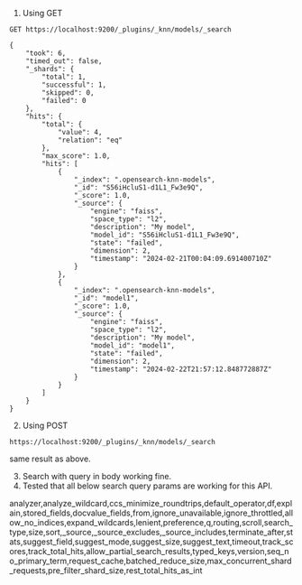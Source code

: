1. Using GET 

`GET https://localhost:9200/_plugins/_knn/models/_search`

```
{
    "took": 6,
    "timed_out": false,
    "_shards": {
        "total": 1,
        "successful": 1,
        "skipped": 0,
        "failed": 0
    },
    "hits": {
        "total": {
            "value": 4,
            "relation": "eq"
        },
        "max_score": 1.0,
        "hits": [
            {
                "_index": ".opensearch-knn-models",
                "_id": "S56iHcluS1-d1L1_Fw3e9Q",
                "_score": 1.0,
                "_source": {
                    "engine": "faiss",
                    "space_type": "l2",
                    "description": "My model",
                    "model_id": "S56iHcluS1-d1L1_Fw3e9Q",
                    "state": "failed",
                    "dimension": 2,
                    "timestamp": "2024-02-21T00:04:09.691400710Z"
                }
            },
            {
                "_index": ".opensearch-knn-models",
                "_id": "model1",
                "_score": 1.0,
                "_source": {
                    "engine": "faiss",
                    "space_type": "l2",
                    "description": "My model",
                    "model_id": "model1",
                    "state": "failed",
                    "dimension": 2,
                    "timestamp": "2024-02-22T21:57:12.848772887Z"
                }
            }
        ]
    }
}
```
2. Using POST


`https://localhost:9200/_plugins/_knn/models/_search`

same result as above. 

3. Search with query in body working fine.
4. Tested that all below search query params are working for this API.

analyzer,analyze_wildcard,ccs_minimize_roundtrips,default_operator,df,explain,stored_fields,docvalue_fields,from,ignore_unavailable,ignore_throttled,allow_no_indices,expand_wildcards,lenient,preference,q,routing,scroll,search_type,size,sort,_source,_source_excludes,_source_includes,terminate_after,stats,suggest_field,suggest_mode,suggest_size,suggest_text,timeout,track_scores,track_total_hits,allow_partial_search_results,typed_keys,version,seq_no_primary_term,request_cache,batched_reduce_size,max_concurrent_shard_requests,pre_filter_shard_size,rest_total_hits_as_int


